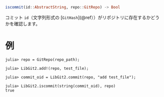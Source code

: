 ```julia
iscommit(id::AbstractString, repo::GitRepo) -> Bool
```

コミット `id`（文字列形式の [`GitHash`](@ref））がリポジトリに存在するかどうかを確認します。

# 例

```julia-repl
julia> repo = GitRepo(repo_path);

julia> LibGit2.add!(repo, test_file);

julia> commit_oid = LibGit2.commit(repo, "add test_file");

julia> LibGit2.iscommit(string(commit_oid), repo)
true
```
